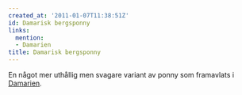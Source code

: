 ```yaml
---
created_at: '2011-01-07T11:38:51Z'
id: Damarisk bergsponny
links:
  mention:
  - Damarien
title: Damarisk bergsponny
---
```


En något mer uthållig men svagare variant av ponny som framavlats i [Damarien].

  [Damarien]: Damarien